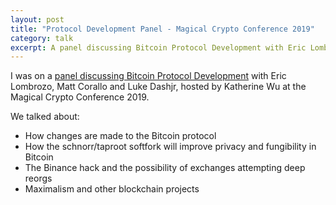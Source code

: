 ```yaml
---
layout: post
title: "Protocol Development Panel - Magical Crypto Conference 2019"
category: talk
excerpt: A panel discussing Bitcoin Protocol Development with Eric Lombrozo, Matt Corallo and Luke Dashjr.
---
```


I was on a [panel discussing Bitcoin Protocol
Development](https://www.youtube.com/watch?v=zFN__b6ARH4&feature=youtu.be&t=15940)
with Eric Lombrozo, Matt Corallo and Luke Dashjr, hosted by Katherine Wu at the
Magical Crypto Conference 2019.

We talked about:

- How changes are made to the Bitcoin protocol
- How the schnorr/taproot softfork will improve privacy and fungibility in Bitcoin
- The Binance hack and the possibility of exchanges attempting deep reorgs
- Maximalism and other blockchain projects
